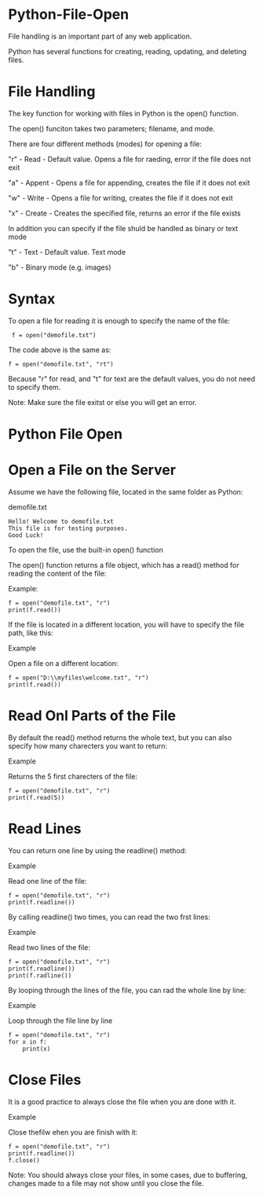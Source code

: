 # Python-File-Open
File handling is an important part of any web application.

Python has several functions for creating, reading, updating, and deleting files.

# File Handling
The key function for working with files in Python is the open() function.

The open() funciton takes two parameters; filename, and mode.

There are four different methods (modes) for opening a file:

"r" - Read - Default value. Opens a file for raeding, error if the file does not exit

"a" - Appent - Opens a file for appending, creates the file if it does not exit

"w" - Write - Opens a file for writing, creates the file if it does not exit

"x" - Create - Creates the specified file, returns an error if the file exists

In addition you can specify if the file shuld be handled as binary or text mode

"t" - Text - Default value. Text mode

"b" - Binary mode (e.g. images)


# Syntax
To open a file for reading it is enough to specify the name of the file:

     f = open("demofile.txt")

The code above is the same as:

    f = open("demofile.txt", "rt")

Because "r" for read, and "t" for text are the default values, you do not need to specify them.

Note: Make sure the file exitst or else you will get an error.

# Python File Open
# Open a File on the Server
Assume we have the following file, located in the same folder as Python:

demofile.txt

    Hello! Welcome to demofile.txt
    This file is for testing purposes.
    Good Luck!


To open the file, use the built-in open() function

The open() function returns a file object, which has a read() method for reading the content of the file:

Example:

    f = open("demofile.txt", "r")
    print(f.read())

If the file is located in a different location, you will have to specify the file path, like this:

Example

Open a file on a different location:


    f = open("D:\\myfiles\welcome.txt", "r") 
    print(f.read())


# Read Onl Parts of the File
By default the read() method returns the whole text, but you can also specify how many charecters you want to return:

Example

Returns the 5 first charecters of the file:

    f = open("demofile.txt", "r")
    print(f.read(5))


# Read Lines
You can return one line by using the readline() method:

Example 

Read one line of the file:

    f = open("demofile.txt", "r")
    print(f.readline())

By calling readline() two times, you can read the two frst lines:

Example

Read two lines of the file:

    f = open("demofile.txt", "r")
    print(f.readline())
    print(f.radline())

By looping through the lines of the file, you can rad the whole line by line:

Example

Loop through the file line by line

    f = open("demofile.txt", "r")
    for x in f:
        print(x)

# Close Files
It is a good practice to always close the file when you are done with it.

Example

Close thefilw ehen you are finish with it:

    f = open("demofile.txt", "r")
    print(f.readline())
    f.close()

Note: You should always close your files, in some cases, due to buffering, changes made to a file may not show until you close the file.


